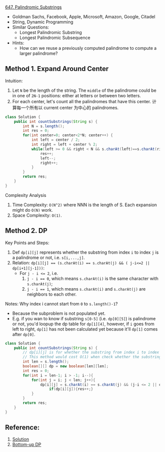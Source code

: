 [647. Palindromic Substrings](https://leetcode.com/problems/palindromic-substrings/)

* Goldman Sachs, Facebook, Apple, Microsoft, Amazon, Google, Citadel
* String, Dynamic Programming
* Similar Questions:
    * Longest Palindromic Substring
    * Longest Palindromic Subsequence
* Hints:
    * How can we reuse a previously computed palindrome to compute a larger palindrome?
    

## Method 1. Expand Around Center
Intuition:
1. Let `N` be the length of the string. The `middle` of the palindrome could be in one of `2N-1` positions: either at letters or between two letters.
2. For each center, let's count all the palindromes that have this center. 计算每一个所有以 current center 为中心的 palindromes.

```java
class Solution {
    public int countSubstrings(String s) {
        int N = s.length();
        int res = 0;
        for(int center=0; center<2*N; center++) {
            int left = center / 2;
            int right = left + center % 2;
            while(left >= 0 && right < N && s.charAt(left)==s.charAt(right)) {
                res++;
                left--;
                right++;
            }
        }
        return res;
    }
}
```
Complexity Analysis
1. Time Complexity: `O(N^2)` where NNN is the length of S. Each expansion might do `O(N)` work.
2. Space Complexity: `O(1)`.


## Method 2. DP
Key Points and Steps:
1. Def `dp[i][j]` represents whether the substring from index `i` to index `j` is a palindrome or not, i.e. `s[i,...,j]`.
2. Relation: `dp[i][j] == (s.charAt(i) == s.charAt(j) && ( j-i<=2 || dp[i+1][j-1]))`:
    * For `j - i <= 2`, i.e.
        1. `j - i == 0`, which means `s.charAt(i)` is the same character with `s.charAt(j)`;
        2. `j - i == 1`, which means `s.charAt(i)` and `s.charAt(j)` are neighbors to each other.
    
Notes: Why index i cannot start from `0` to `s.length()-1`?
* Because the subproblem is not populated yet.
* E.g. if you wan to know if substring `s[0-5]` (i.e. `dp[0][5]`) is palindrome or not, you'd loopup the dp table for `dp[1][4]`,
however, if `i` goes from left to right, `dp[1]` has not been calculated yet because it'll `dp[1]` comes after `dp[0]`.

```java
class Solution {
    public int countSubstrings(String s) {
        // dp[i][j] is for whether the substring from index i to index j is a palindromic substring or not. 
        // This method would cost O(1) when check whether the substring is palindromic.
        int len = s.length();
        boolean[][] dp = new boolean[len][len];
        int res = 0;
        for(int i = len-1; i > -1; i--){
            for(int j = i; j < len; j++){
                dp[i][j] = s.charAt(i) == s.charAt(j) && (j-i <= 2 || dp[i+1][j-1]);
                    if(dp[i][j]){res++;}
            }
        }
        return res;
    }
}
```

## Reference:
1. [Solution](https://leetcode.com/problems/palindromic-substrings/solution/)
2. [Bottom-up DP](https://leetcode.com/problems/palindromic-substrings/discuss/144443/Bottom-up-DP)




